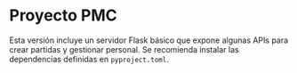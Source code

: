 # Proyecto PMC

Esta versión incluye un servidor Flask básico que expone algunas APIs para crear partidas y gestionar personal.
Se recomienda instalar las dependencias definidas en `pyproject.toml`.
